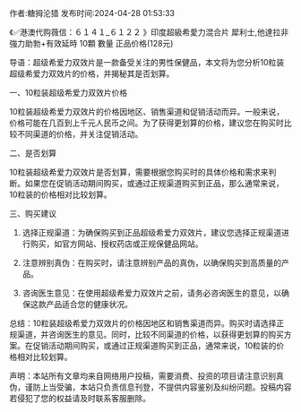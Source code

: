 <p>作者:糖拇沦猎 发布时间:2024-04-28 01:53:33</p>
<p>《✅港澳代购薇信：６１４１_６１２２ 》印度超級希愛力混合片 犀利士,他達拉非 強力助勃+有效延時 10顆 數量 正品价格(128元) </p>
									<p></p><p>导语：超级希爱力双效片是一款备受关注的男性保健品，本文将为您分析10粒装超级希爱力双效片的价格，并揭秘其是否划算。</p><p>一、10粒装超级希爱力双效片价格</p><p>10粒装超级希爱力双效片的价格因地区、销售渠道和促销活动而异。一般来说，价格可能在几百到上千元人民币之间。为了获得更划算的价格，建议您在购买时比较不同渠道的价格，并关注促销活动。</p><p></p><p>二、是否划算</p><p>10粒装超级希爱力双效片是否划算，需要根据您购买时的具体价格和需求来判断。如果您在促销活动期间购买，或通过正规渠道购买到正品，那么通常来说，10粒装的价格相对比较划算。</p><p>三、购买建议</p><ol style class><li><p>选择正规渠道：为确保购买到正品超级希爱力双效片，建议您选择正规渠道进行购买，如官方网站、授权药店或正规保健品网站。</p></li><li><p>注意辨别真伪：在购买时，请注意辨别产品的真伪，以确保购买到高质量的产品。</p></li><li><p>咨询医生意见：在使用超级希爱力双效片之前，请务必咨询医生的意见，以确保这款产品适合您的健康状况。</p></li></ol><p>总结：10粒装超级希爱力双效片的价格因地区和销售渠道而异。购买时请选择正规渠道，并咨询医生的意见。同时，比较不同渠道的价格，以获得更划算的购买方案。在促销活动期间购买，或通过正规渠道购买到正品，通常来说，10粒装的价格相对比较划算。</p><p></p><p></p><p></p>				声明：本站所有文章均来自网络用户投稿，需要消费、投资的项目请注意识别真伪，谨防上当受骗，本站只负责信息刊登，不提供内容鉴别及纠纷问题。投稿内容若侵犯了您的权益请及时联系客服删除。				
